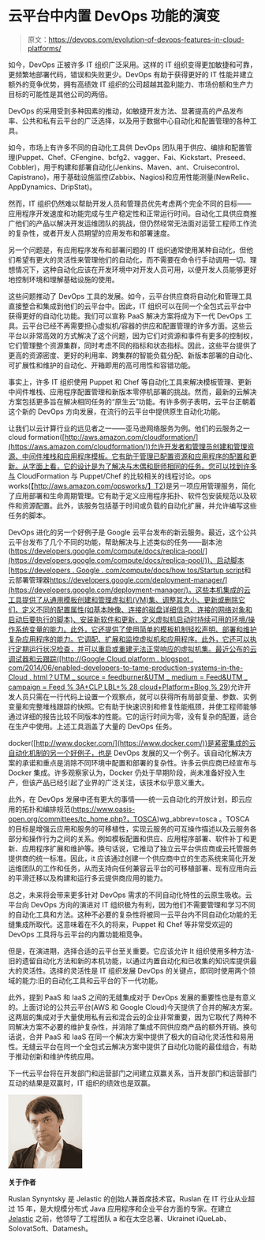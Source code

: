 # 云平台中内置 DevOps 功能的演变

> 原文：<https://devops.com/evolution-of-devops-features-in-cloud-platforms/>

如今，DevOps 正被许多 IT 组织广泛采用。这样的 IT 组织变得更加敏捷和可靠，更频繁地部署代码，错误和失败更少。DevOps 有助于获得更好的 IT 性能并建立额外的竞争优势，拥有高绩效 IT 组织的公司超越其盈利能力、市场份额和生产力目标的可能性是其他公司的两倍。

DevOps 的采用受到多种因素的推动，如敏捷开发方法、显著提高的产品发布率、公共和私有云平台的广泛选择，以及用于数据中心自动化和配置管理的各种工具。

如今，市场上有许多不同的自动化工具供 DevOps 团队用于供应、编排和配置管理(Puppet、Chef、CFengine、bcfg2、vagger、Fai、Kickstart、Preseed、Cobbler)，用于构建和部署自动化(Jenkins、Maven、ant、Cruisecontrol、Capistrano)，用于基础设施监控(Zabbix、Nagios)和应用性能测量(NewRelic、AppDynamics、DripStat)。

然而，IT 组织仍然难以帮助开发人员和管理员优先考虑两个完全不同的目标——应用程序开发速度和功能完成与生产稳定性和正常运行时间。自动化工具供应商推广他们的产品以解决开发运维团队的挑战，但仍然经常无法面对运营工程师工作流的复杂性，或者开发人员期望的应用发布和部署速度。

另一个问题是，有应用程序发布和部署问题的 IT 组织通常使用某种自动化，但他们希望有更大的灵活性来管理他们的自动化，而不需要在命令行手动调用一切。理想情况下，这种自动化应该在开发环境中对开发人员可用，以便开发人员能够更好地控制环境和理解基础设施的使用。

这些问题推动了 DevOps 工具的发展。如今，云平台供应商将自动化和管理工具直接整合和集成到他们的云平台中。因此，IT 组织可以在同一个全包式云平台中获得更好的自动化功能。我们可以宣称 PaaS 解决方案将成为下一代 DevOps 工具。云平台已经不再需要担心虚拟机/容器的供应和配置管理的许多方面。这些云平台以非常高效的方式解决了这个问题，因为它们对资源和事件有更多的控制权，它们管理整个资源集群，同时考虑不同的指标和状态指标。因此，这些平台提供了更高的资源密度、更好的利用率、跨集群的智能负载分配、新版本部署的自动化、可扩展性和维护的自动化、开箱即用的高可用性和容错功能。

事实上，许多 IT 组织使用 Puppet 和 Chef 等自动化工具来解决模板管理、更新中间件堆栈、应用程序配置管理和新版本零停机部署的挑战。然而，最新的云解决方案包括更多旨在解决相同任务的“原生云”功能。有许多例子表明，云平台正朝着这个新的 DevOps 方向发展，在流行的云平台中提供原生自动化功能。

让我们以云计算行业的远见者之一——亚马逊网络服务为例。他们的云服务之一 cloud formation([http://aws.amazon.com/cloudformation/](https://aws.amazon.com/cloudformation/))允许开发者和管理员创建和管理资源、中间件堆栈和应用程序模板。它有助于管理已配置资源和应用程序的配置和更新。从字面上看，它的设计是为了解决与木偶和厨师相同的任务。您可以找到许多与 CloudFormation 与 Puppet/Chef 的比较相关的线程讨论。ops works(【http://aws.amazon.com/opsworks/】T2)是另一项应用管理服务，简化了应用部署和生命周期管理。它有助于定义应用程序拓扑、软件包安装规范以及软件和资源配置。此外，该服务包括基于时间或负载的自动化扩展，并允许编写这些任务的脚本。

DevOps 进化的另一个好例子是 Google 云平台发布的新云服务。最近，这个公共云平台发布了几个不同的功能，帮助解决与上述类似的任务——副本池([https://developers.google.com/compute/docs/replica-pool/](https://developers.google.com/compute/docs/replica-pool/))、启动脚本[https://developers . Google . com/compute/docs/how tos/Startup script](https://developers.google.com/compute/docs/howtos/startupscript)和云部署管理器[https://developers.google.com/deployment-manager/](https://developers.google.com/deployment-manager/)。这些本机集成的云工具提供了从通用模板创建和管理虚拟机(VM)集、调整其大小、更新或删除它们、定义不同的配置属性(如基本映像、连接的磁盘详细信息、连接的网络对象和启动后要执行的脚本)、安装新软件和更新、定义虚拟机启动时持续可用的环境/操作系统变量的能力。此外，它还提供了使用简单的模板机制轻松声明、部署和维护复杂应用程序的能力。它调配、扩展和监控虚拟机和应用程序。此外，它还可以执行定期运行状况检查，并可以重启或重建无法正常响应的虚拟机集。最近公布的云调试器和云跟踪([http://Google Cloud platform . blogspot . com/2014/06/enabled-developers-to-tame-production-systems-in-the-Cloud . html？UTM _ source = feedburner&UTM _ medium = Feed&UTM _ campaign = Feed % 3A+CLP LBL+% 28 cloud+Platform+Blog % 29](https://googlecloudplatform.blogspot.com/2014/06/enabling-developers-to-tame-production-systems-in-the-cloud.html?utm_source=feedburner&utm_medium=feed&utm_campaign=Feed%3A+ClPlBl+%28Cloud+Platform+Blog%29))允许开发人员只需在一行代码上设置一个观察点，就可以获得所有局部变量、参数、实例变量和完整堆栈跟踪的快照。它有助于快速识别和修复性能瓶颈，并使工程师能够通过详细的报告比较不同版本的性能。它的运行时间为零，没有复杂的配置，适合在生产中使用。上述工具涵盖了大量的 DevOps 任务。

docker([http://www.docker.com/](https://www.docker.com/))是紧密集成的云自动化机制的另一个好例子，也是 DevOps 发展的又一个例子。该自动化解决方案的承诺和重点是消除不同环境中配置和部署的复杂性。许多云供应商已经宣布与 Docker 集成。许多观察家认为，Docker 仍处于早期阶段，尚未准备好投入生产，但该产品已经引起了业界的广泛关注，该技术似乎意义重大。

此外，在 DevOps 发展中还有更大的事情——统一云自动化的开放计划，即云应用的拓扑和编排规范(https://www.oasis-open.org/committees/tc_home.php?，TOSCA)wg_abbrev=tosca 。TOSCA 的目标是增强云应用和服务的可移植性，实现云服务的可互操作描述以及云服务各部分和操作行为之间的关系。例如模板配置和供应、应用程序部署、软件补丁和更新、应用程序扩展和维护等。换句话说，它推动了独立云平台供应商或云托管服务提供商的统一标准。因此，it 应该通过创建一个供应商中立的生态系统来简化开发运维团队的工作和任务，从而支持向任何兼容云平台的可移植部署、现有应用向云的平滑迁移以及构建和运行多云提供商应用的能力。

总之，未来将会带来更多针对 DevOps 需求的不同自动化特性的云原生吸收。云平台向 DevOps 方向的演进对 IT 组织极为有利，因为他们不需要管理和学习不同的自动化工具和方法。这种不必要的复杂性将被同一云平台内不同自动化功能的无缝集成所取代。这意味着在不久的将来，Puppet 和 Chef 等非常受欢迎的 DevOps 工具将与云平台的内置功能相竞争。

但是，在演进期，选择合适的云平台至关重要。它应该允许 It 组织使用多种方法-旧的遗留自动化方法和新的本机功能，以通过内置自动化和已收集的知识库提供最大的灵活性。选择的灵活性是 IT 组织发展 DevOps 的关键点，即同时使用两个领域的能力:旧的自动化工具和云平台的下一代功能。

此外，提到 PaaS 和 IaaS 之间的无缝集成对于 DevOps 发展的重要性也是有意义的。上面讨论的公共云平台(AWS 和 Google Cloud)今天提供了合并的解决方案。这两层的集成对于大量使用私有云和混合云的企业非常重要，因为它取代了两种不同解决方案不必要的维护复杂性，并消除了集成不同供应商产品的额外开销。换句话说，合并 PaaS 和 IaaS 在同一个解决方案中提供了极大的自动化灵活性和易用性。无缝云平台在同一个全包式云解决方案中提供了自动化功能的最佳组合，有助于推动创新和维护传统应用。

下一代云平台将在开发部门和运营部门之间建立双赢关系，当开发部门和运营部门互动的结果是双赢时，IT 组织的绩效也是双赢。

[![ruslan4](img/a33270b7c4c0d21244cc155b9f53b848.png)](https://devops.com/wp-content/uploads/2014/07/ruslan4.jpg)

**关于作者**

Ruslan Synyntsky 是 Jelastic 的创始人兼首席技术官。Ruslan 在 IT 行业从业超过 15 年，是大规模分布式 Java 应用程序和企业平台方面的专家。在建立 [Jelastic](http://www.jelastic.com) 之前，他领导了工程团队 a 和在太空总署、Ukrainet iQueLab、SolovatSoft、Datamesh。